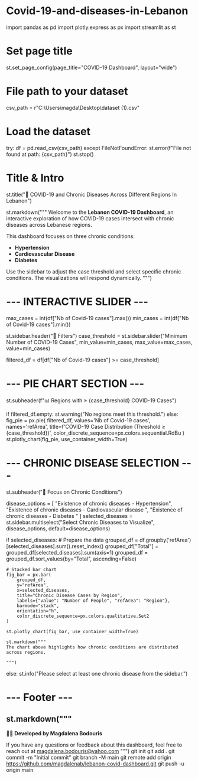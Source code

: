 # Covid-19-and-diseases-in-Lebanon
import pandas as pd
import plotly.express as px
import streamlit as st

# Set page title
st.set_page_config(page_title="COVID-19 Dashboard", layout="wide")

# File path to your dataset
csv_path = r"C:\Users\magda\Desktop\dataset (1).csv"

# Load the dataset
try:
    df = pd.read_csv(csv_path)
except FileNotFoundError:
    st.error(f"File not found at path: {csv_path}")
    st.stop()

# Title & Intro
st.title("🦠 COVID-19 and Chronic Diseases Across  Different Regions In Lebanon")

st.markdown("""
Welcome to the **Lebanon COVID-19 Dashboard**, an interactive exploration of how COVID-19 cases intersect with chronic diseases across Lebanese regions.

This dashboard focuses on three chronic conditions:
- **Hypertension**
- **Cardiovascular Disease**
- **Diabetes**

Use the sidebar to adjust the case threshold and select specific chronic conditions. The visualizations will respond dynamically.
""")

# --- INTERACTIVE SLIDER ---
max_cases = int(df["Nb of Covid-19 cases"].max())
min_cases = int(df["Nb of Covid-19 cases"].min())

st.sidebar.header("🔎 Filters")
case_threshold = st.sidebar.slider("Minimum Number of COVID-19 Cases", min_value=min_cases, max_value=max_cases, value=min_cases)

filtered_df = df[df["Nb of Covid-19 cases"] >= case_threshold]

# --- PIE CHART SECTION ---
st.subheader(f"📊 Regions with ≥ {case_threshold} COVID-19 Cases")

if filtered_df.empty:
    st.warning("No regions meet this threshold.")
else:
    fig_pie = px.pie(
        filtered_df,
        values='Nb of Covid-19 cases',
        names='refArea',
        title=f'COVID-19 Case Distribution (Threshold ≥ {case_threshold})',
        color_discrete_sequence=px.colors.sequential.RdBu
    )
    st.plotly_chart(fig_pie, use_container_width=True)

# --- CHRONIC DISEASE SELECTION ---
st.subheader("🏥 Focus on Chronic Conditions")

disease_options = [
    "Existence of chronic diseases - Hypertension",
    "Existence of chronic diseases - Cardiovascular disease ",
    "Existence of chronic diseases - Diabetes "
]
selected_diseases = st.sidebar.multiselect("Select Chronic Diseases to Visualize", disease_options, default=disease_options)

if selected_diseases:
    # Prepare the data
    grouped_df = df.groupby('refArea')[selected_diseases].sum().reset_index()
    grouped_df["Total"] = grouped_df[selected_diseases].sum(axis=1)
    grouped_df = grouped_df.sort_values(by="Total", ascending=False)

    # Stacked bar chart
    fig_bar = px.bar(
        grouped_df,
        y="refArea",
        x=selected_diseases,
        title="Chronic Disease Cases by Region",
        labels={"value": "Number of People", "refArea": "Region"},
        barmode="stack",
        orientation="h",
        color_discrete_sequence=px.colors.qualitative.Set2
    )

    st.plotly_chart(fig_bar, use_container_width=True)

    st.markdown("""
    The chart above highlights how chronic conditions are distributed across regions.  
   
    """)
else:
    st.info("Please select at least one chronic disease from the sidebar.")

# --- Footer ---
st.markdown("""
---
🧑‍💻 **Developed by Magdalena Bodouris**

If you have any questions or feedback about this dashboard, feel free to reach out at magdalena.bodouris@yahoo.com
""")
git init
git add .
git commit -m "Initial commit"
git branch -M main
git remote add origin https://github.com/magdalenab/lebanon-covid-dashboard.git
git push -u origin main
